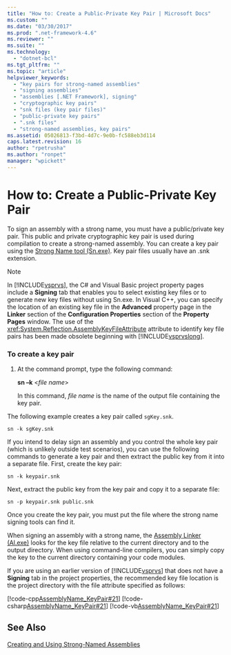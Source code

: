 ```yaml
---
title: "How to: Create a Public-Private Key Pair | Microsoft Docs"
ms.custom: ""
ms.date: "03/30/2017"
ms.prod: ".net-framework-4.6"
ms.reviewer: ""
ms.suite: ""
ms.technology: 
  - "dotnet-bcl"
ms.tgt_pltfrm: ""
ms.topic: "article"
helpviewer_keywords: 
  - "key pairs for strong-named assemblies"
  - "signing assemblies"
  - "assemblies [.NET Framework], signing"
  - "cryptographic key pairs"
  - "snk files (key pair files)"
  - "public-private key pairs"
  - ".snk files"
  - "strong-named assemblies, key pairs"
ms.assetid: 05026813-f3bd-4d7c-9e0b-fc588eb3d114
caps.latest.revision: 16
author: "rpetrusha"
ms.author: "ronpet"
manager: "wpickett"
---
```

# How to: Create a Public-Private Key Pair
To sign an assembly with a strong name, you must have a public/private key pair. This public and private cryptographic key pair is used during compilation to create a strong-named assembly. You can create a key pair using the [Strong Name tool (Sn.exe)](../../../docs/framework/tools/sn-exe-strong-name-tool.md). Key pair files usually have an .snk extension.  
  
> [!NOTE]
>  In [!INCLUDE[vsprvs](../../../includes/vsprvs-md.md)], the C# and Visual Basic project property pages include a **Signing** tab that enables you to select existing key files or to generate new key files without using Sn.exe. In Visual C++, you can specify the location of an existing key file in the **Advanced** property page in the **Linker** section of the **Configuration Properties** section of the **Property Pages** window. The use of the <xref:System.Reflection.AssemblyKeyFileAttribute> attribute to identify key file pairs has been made obsolete beginning with [!INCLUDE[vsprvslong](../../../includes/vsprvslong-md.md)].  
  
### To create a key pair  
  
1.  At the command prompt, type the following command:  
  
     **sn –k** \<*file name*>  
  
     In this command, *file name* is the name of the output file containing the key pair.  
  
 The following example creates a key pair called `sgKey.snk`.  
  
```  
sn -k sgKey.snk  
```  
  
 If you intend to delay sign an assembly and you control the whole key pair (which is unlikely outside test scenarios), you can use the following commands to generate a key pair and then extract the public key from it into a separate file. First, create the key pair:  
  
```  
sn -k keypair.snk  
```  
  
 Next, extract the public key from the key pair and copy it to a separate file:  
  
```  
sn -p keypair.snk public.snk  
```  
  
 Once you create the key pair, you must put the file where the strong name signing tools can find it.  
  
 When signing an assembly with a strong name, the [Assembly Linker (Al.exe)](../../../docs/framework/tools/al-exe-assembly-linker.md) looks for the key file relative to the current directory and to the output directory. When using command-line compilers, you can simply copy the key to the current directory containing your code modules.  
  
 If you are using an earlier version of [!INCLUDE[vsprvs](../../../includes/vsprvs-md.md)] that does not have a **Signing** tab in the project properties, the recommended key file location is the project directory with the file attribute specified as follows:  
  
 [!code-cpp[AssemblyName_KeyPair#21](../../../samples/snippets/cpp/VS_Snippets_CLR/AssemblyName_KeyPair/CPP/keyfileattrib.cpp#21)]
 [!code-csharp[AssemblyName_KeyPair#21](../../../samples/snippets/csharp/VS_Snippets_CLR/AssemblyName_KeyPair/CS/keyfileattrib.cs#21)]
 [!code-vb[AssemblyName_KeyPair#21](../../../samples/snippets/visualbasic/VS_Snippets_CLR/AssemblyName_KeyPair/VB/keyfileattrib.vb#21)]  
  
## See Also  
 [Creating and Using Strong-Named Assemblies](../../../docs/framework/app-domains/creating-and-using-strong-named-assemblies.md)